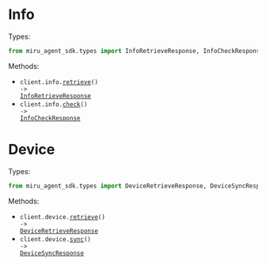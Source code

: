 # Info

Types:

```python
from miru_agent_sdk.types import InfoRetrieveResponse, InfoCheckResponse
```

Methods:

- <code title="get /version">client.info.<a href="./src/miru_agent_sdk/resources/info.py">retrieve</a>() -> <a href="./src/miru_agent_sdk/types/info_retrieve_response.py">InfoRetrieveResponse</a></code>
- <code title="get /health">client.info.<a href="./src/miru_agent_sdk/resources/info.py">check</a>() -> <a href="./src/miru_agent_sdk/types/info_check_response.py">InfoCheckResponse</a></code>

# Device

Types:

```python
from miru_agent_sdk.types import DeviceRetrieveResponse, DeviceSyncResponse
```

Methods:

- <code title="get /device">client.device.<a href="./src/miru_agent_sdk/resources/device.py">retrieve</a>() -> <a href="./src/miru_agent_sdk/types/device_retrieve_response.py">DeviceRetrieveResponse</a></code>
- <code title="post /device/sync">client.device.<a href="./src/miru_agent_sdk/resources/device.py">sync</a>() -> <a href="./src/miru_agent_sdk/types/device_sync_response.py">DeviceSyncResponse</a></code>
